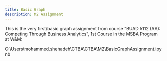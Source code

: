 ```yaml
---
title: Basic Graph
description: M2 Assignment
---
```


This is the very first/basic graph assignment from course "BUAD 5112 (AA): Competing Through Business Analytics", 1st Course in the MSBA Program at W&M:

C:\\Users\\mohammed.shehadeh\\CTBA\\CTBA\\M2\\BasicGraphAssignment.ipynb

